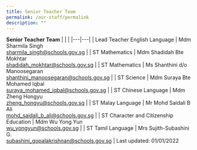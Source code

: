 ```yaml
---
title: Senior Teacher Team
permalink: /our-staff/permalink
description: ""
---
```

**Senior Teacher Team**
|  |  |
|---|---|
| Lead Teacher English Language | Mdm Sharmila Singh<br>sharmila_singh@schools.gov.sg |
| ST Mathematics | Mdm Shadidah Bte Mokhtar<br>shadidah_mokhtar@schools.gov.sg |
| ST Mathematics | Ms Shanthini d/o Manoosegaran<br>shanthini_manoosegaran@schools.gov.sg |
| ST Science | Mdm Suraya Bte Mohamed Iqbal<br>suraya_mohamed_iqbal@schools.gov.sg |
| ST Chinese Language | Mdm Zheng Hongyu<br>zheng_hongyu@schools.gov.sg |
| ST Malay Language | Mr Mohd Saidali B Ali<br>mohd_saidali_b_ali@schools.gov.sg |
| ST Character and Citizenship Education | Mdm Wu Yong Yun<br>wu_yongyun@schools.gov.sg |
| ST Tamil Language | Mrs Sujith-Subashini G.<br>subashini_gopalakrishnan@schools.gov.sg |
Last updated: 01/01/2022